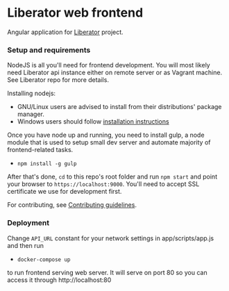 # Liberator web frontend

Angular application for [Liberator](https://github.com/libreoss/liberator) project.

### Setup and requirements

NodeJS is all you'll need for frontend development. You will most likely need
Liberator api instance either on remote server or as Vagrant machine. See Liberator
repo for more details.

Installing nodejs:

   - GNU/Linux users are advised to install from their distributions' package manager.
   - Windows users should follow [installation instructions](nodejs.org/download/)

Once you have node up and running, you need to install gulp, a node module
that is used to setup small dev server and automate majority of frontend-related
tasks.

   - `npm install -g gulp`

After that's done, `cd` to this repo's root folder and run `npm start` and point
your browser to `https://localhost:9000`. You'll need to accept SSL certificate
we use for development first.

For contributing, see [Contributing guidelines](CONTRIBUTING.md).

### Deployment 

Change `API_URL` constant for your network settings in app/scripts/app.js and then run 

   - `docker-compose up`

to run frontend serving web server. It will serve on port 80 so you can access it through http://localhost:80
